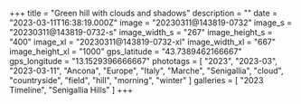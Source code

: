+++
title = "Green hill with clouds and shadows"
description = ""
date = "2023-03-11T16:38:19.000Z"
image = "20230311@143819-0732"
image_s = "20230311@143819-0732-s"
image_width_s = "267"
image_height_s = "400"
image_xl = "20230311@143819-0732-xl"
image_width_xl = "667"
image_height_xl = "1000"
gps_latitude = "43.7389462166667"
gps_longitude = "13.1529396666667"
phototags = [ "2023", "2023-03", "2023-03-11", "Ancona", "Europe", "Italy", "Marche", "Senigallia", "cloud", "countryside", "field", "hill", "morning", "winter" ]
galleries = [ "2023 Timeline", "Senigallia Hills" ]
+++
